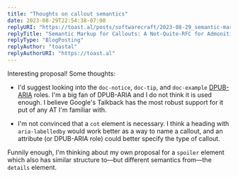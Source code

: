 ```yaml
---
title: "Thoughts on callout semantics"
date: 2023-08-29T22:54:38-07:00
replyURI: "https://toast.al/posts/softwarecraft/2023-08-29_semantic-markup-for-callouts"
replyTitle: "Semantic Markup for Callouts: A Not-Quite-RFC for Admonitions in HTML"
replyType: "BlogPosting"
replyAuthor: "toastal"
replyAuthorURI: "https://toast.al"
---
```


Interesting proposal! Some thoughts:

- I'd suggest looking into the `doc-notice`, `doc-tip`, and `doc-example` [DPUB-ARIA](https://w3c.github.io/dpub-aria/) roles. I'm a big fan of DPUB-ARIA and I do not think it is used enough. I believe Google's Talkback has the most robust support for it put of any AT I'm familiar with.

- I'm not convinced that a `cot` element is necessary. I think a heading with `aria-labelledby` would work better as a way to name a callout, and an attribute (or DPUB-ARIA role) could better specify the type of callout.

Funnily enough, I'm thinking about my own proposal for a `spoiler` element which also has similar structure to—but different semantics from—the `details` element.
